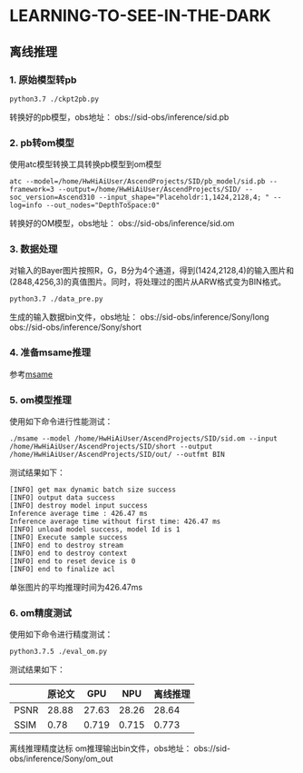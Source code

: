 #  LEARNING-TO-SEE-IN-THE-DARK

## 离线推理

### 1. 原始模型转pb

```
python3.7 ./ckpt2pb.py  
```

转换好的pb模型，obs地址：
obs://sid-obs/inference/sid.pb

### 2. pb转om模型

使用atc模型转换工具转换pb模型到om模型

```
atc --model=/home/HwHiAiUser/AscendProjects/SID/pb_model/sid.pb --framework=3 --output=/home/HwHiAiUser/AscendProjects/SID/ --soc_version=Ascend310 --input_shape="Placeholdr:1,1424,2128,4; " --log=info --out_nodes="DepthToSpace:0"  
```

转换好的OM模型，obs地址：
obs://sid-obs/inference/sid.om

### 3. 数据处理

对输入的Bayer图片按照R，G，B分为4个通道，得到(1424,2128,4)的输入图片和(2848,4256,3)的真值图片。同时，将处理过的图片从ARW格式变为BIN格式。

```
python3.7 ./data_pre.py
```

生成的输入数据bin文件，obs地址：
obs://sid-obs/inference/Sony/long
obs://sid-obs/inference/Sony/short

### 4. 准备msame推理

参考[msame](https://gitee.com/ascend/modelzoo/wikis/离线推理案例/离线推理工具msame使用案例)

### 5. om模型推理

使用如下命令进行性能测试：

```
./msame --model /home/HwHiAiUser/AscendProjects/SID/sid.om --input /home/HwHiAiUser/AscendProjects/SID/short --output /home/HwHiAiUser/AscendProjects/SID/out/ --outfmt BIN  
```

测试结果如下：

```
[INFO] get max dynamic batch size success
[INFO] output data success
[INFO] destroy model input success
Inference average time : 426.47 ms
Inference average time without first time: 426.47 ms
[INFO] unload model success, model Id is 1
[INFO] Execute sample success
[INFO] end to destroy stream
[INFO] end to destroy context
[INFO] end to reset device is 0
[INFO] end to finalize acl
```

单张图片的平均推理时间为426.47ms

### 6. om精度测试

使用如下命令进行精度测试：

```
python3.7.5 ./eval_om.py
```

测试结果如下：

|      | 原论文 | GPU   | NPU   | 离线推理 |
| ---- | ------ | ----- | ----- | -------- |
| PSNR | 28.88  | 27.63 | 28.26 | 28.64    |
| SSIM | 0.78   | 0.719 | 0.715 | 0.773    |

离线推理精度达标
om推理输出bin文件，obs地址：
obs://sid-obs/inference/Sony/om_out